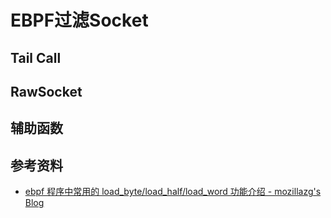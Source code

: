 # EBPF过滤Socket

## Tail Call

## RawSocket

## 辅助函数

## 参考资料

- [ebpf 程序中常用的 load_byte/load_half/load_word 功能介绍 - mozillazg's Blog](https://mozillazg.com/2022/07/ebpf-libbpf-what-is-load_byte-load_half-load_word.html)